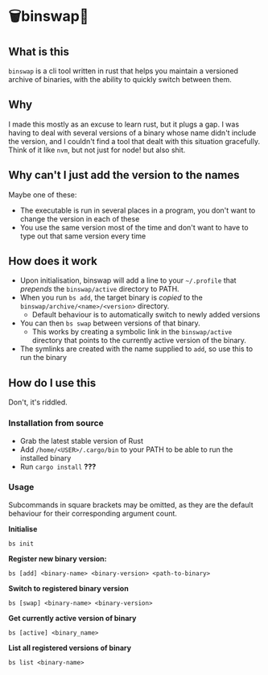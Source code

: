 # 🗑️binswap🔀

## What is this

`binswap` is a cli tool written in rust that helps you maintain a versioned archive of binaries, with the ability to quickly switch between them.

## Why

I made this mostly as an excuse to learn rust, but it plugs a gap.
I was having to deal with several versions of a binary whose name didn't include the version, and I couldn't find a tool that dealt with this situation gracefully.
Think of it like `nvm`, but not just for node! but also shit.

## Why can't I just add the version to the names

Maybe one of these:

- The executable is run in several places in a program, you don't want to change the version in each of these
- You use the same version most of the time and don't want to have to type out that same version every time

## How does it work

- Upon initialisation, binswap will add a line to your `~/.profile` that *prepends* the `binswap/active` directory to PATH. 
- When you run `bs add`, the target binary is *copied* to the `binswap/archive/<name>/<version>` directory. 
    - Default behaviour is to automatically switch to newly added versions
- You can then `bs swap` between versions of that binary.
    - This works by creating a symbolic link in the `binswap/active` directory that points to the currently active version of the binary.
- The symlinks are created with the name supplied to `add`, so use this to run the binary

## How do I use this

Don't, it's riddled.

### Installation from source

- Grab the latest stable version of Rust
- Add `/home/<USER>/.cargo/bin` to your PATH to be able to run the installed binary
- Run `cargo install` **???**

### Usage

Subcommands in square brackets may be omitted, as they are the default behaviour for their corresponding argument count.

**Initialise**

`bs init`

**Register new binary version:**

`bs [add] <binary-name> <binary-version> <path-to-binary>`

**Switch to registered binary version**

`bs [swap] <binary-name> <binary-version>`

**Get currently active version of binary**

`bs [active] <binary_name>`

**List all registered versions of binary**

`bs list <binary-name>`
